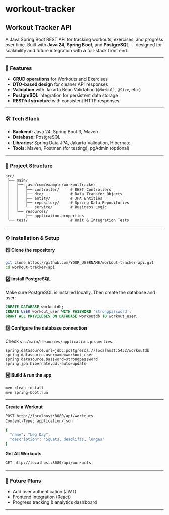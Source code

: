 # workout-tracker

## Workout Tracker API

A Java Spring Boot REST API for tracking workouts, exercises, and progress over time.
Built with **Java 24**, **Spring Boot**, and **PostgreSQL** — designed for scalability and future integration with a full-stack front end.

---

### 🚀 Features

* **CRUD operations** for Workouts and Exercises
* **DTO-based design** for cleaner API responses
* **Validation** with Jakarta Bean Validation (`@NotNull`, `@Size`, etc.)
* **PostgreSQL** integration for persistent data storage
* **RESTful structure** with consistent HTTP responses

---

### 🛠️ Tech Stack

* **Backend:** Java 24, Spring Boot 3, Maven
* **Database:** PostgreSQL
* **Libraries:** Spring Data JPA, Jakarta Validation, Hibernate
* **Tools:** Maven, Postman (for testing), pgAdmin (optional)

---

### 📂 Project Structure

```
src/
 ├── main/
 │   ├── java/com/example/workouttracker
 │   │   ├── controller/     # REST Controllers
 │   │   ├── dto/            # Data Transfer Objects
 │   │   ├── entity/         # JPA Entities
 │   │   ├── repository/     # Spring Data Repositories
 │   │   └── service/        # Business Logic
 │   └── resources/
 │       ├── application.properties
 └── test/                   # Unit & Integration Tests
```

---

### ⚙️ Installation & Setup

#### 1️⃣ Clone the repository

```bash
git clone https://github.com/YOUR_USERNAME/workout-tracker-api.git
cd workout-tracker-api
```

#### 2️⃣ Install PostgreSQL

Make sure PostgreSQL is installed locally. Then create the database and user:

```sql
CREATE DATABASE workoutdb;
CREATE USER workout_user WITH PASSWORD 'strongpassword';
GRANT ALL PRIVILEGES ON DATABASE workoutdb TO workout_user;
```

#### 3️⃣ Configure the database connection

Check `src/main/resources/application.properties`:

```properties
spring.datasource.url=jdbc:postgresql://localhost:5432/workoutdb
spring.datasource.username=workout_user
spring.datasource.password=strongpassword
spring.jpa.hibernate.ddl-auto=update
```

#### 4️⃣ Build & run the app

```bash
mvn clean install
mvn spring-boot:run
```

---

**Create a Workout**

```bash
POST http://localhost:8080/api/workouts
Content-Type: application/json

{
  "name": "Leg Day",
  "description": "Squats, deadlifts, lunges"
}
```

**Get All Workouts**

```bash
GET http://localhost:8080/api/workouts
```

---

### 📝 Future Plans

* Add user authentication (JWT)
* Frontend integration (React)
* Progress tracking & analytics dashboard

---

